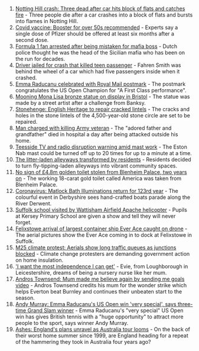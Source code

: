 1. [Notting Hill crash: Three dead after car hits block of flats and catches fire](https://www.bbc.co.uk/news/uk-england-london-58555703?at_medium=RSS&at_campaign=KARANGA) - Three people die after a car crashes into a block of flats and bursts into flames in Notting Hill.
2. [Covid vaccine: Booster for over 50s recommended](https://www.bbc.co.uk/news/health-58550833?at_medium=RSS&at_campaign=KARANGA) - Experts say a single dose of Pfizer should be offered at least six months after a second dose.
3. [Formula 1 fan arrested after being mistaken for mafia boss](https://www.bbc.co.uk/news/uk-england-merseyside-58559255?at_medium=RSS&at_campaign=KARANGA) - Dutch police thought he was the head of the Sicilian mafia who has been on the run for decades.
4. [Driver jailed for crash that killed teen passenger](https://www.bbc.co.uk/news/uk-england-kent-58557717?at_medium=RSS&at_campaign=KARANGA) - Fahren Smith was behind the wheel of a car which had five passengers inside when it crashed.
5. [Emma Raducanu celebrated with Royal Mail postmark](https://www.bbc.co.uk/news/uk-england-london-58559485?at_medium=RSS&at_campaign=KARANGA) - The postmark congratulates the US Open Champion for "A First Class performance".
6. [Mooning Mona Lisa bronze statue on display in Bristol](https://www.bbc.co.uk/news/uk-england-bristol-58552412?at_medium=RSS&at_campaign=KARANGA) - The statue was made by a street artist after a challenge from Banksy.
7. [Stonehenge: English Heritage to repair cracked lintels](https://www.bbc.co.uk/news/uk-england-wiltshire-58547463?at_medium=RSS&at_campaign=KARANGA) - The cracks and holes in the stone lintels of the 4,500-year-old stone circle are set to be repaired.
8. [Man charged with killing Army veteran](https://www.bbc.co.uk/news/uk-england-lancashire-58555723?at_medium=RSS&at_campaign=KARANGA) - The "adored father and grandfather" died in hospital a day after being attacked outside his home.
9. [Teesside TV and radio disruption warning amid mast work](https://www.bbc.co.uk/news/uk-england-tees-58557534?at_medium=RSS&at_campaign=KARANGA) - The Eston Nab mast could be turned off up to 20 times for up to a minute at a time.
10. [The litter-laden alleyways transformed by residents](https://www.bbc.co.uk/news/uk-england-tees-58559600?at_medium=RSS&at_campaign=KARANGA) - Residents decided to turn fly-tipping-laden alleyways into vibrant community spaces.
11. [No sign of £4.8m golden toilet stolen from Blenheim Palace, two years on](https://www.bbc.co.uk/news/uk-england-oxfordshire-58529069?at_medium=RSS&at_campaign=KARANGA) - The working 18-carat gold toilet called America was taken from Blenheim Palace.
12. [Coronavirus: Matlock Bath Illuminations return for 123rd year](https://www.bbc.co.uk/news/uk-england-derbyshire-58552659?at_medium=RSS&at_campaign=KARANGA) - The colourful event in Derbyshire sees hand-crafted boats parade along the River Derwent.
13. [Suffolk school visited by Wattisham Airfield Apache helicopter](https://www.bbc.co.uk/news/uk-england-suffolk-58552257?at_medium=RSS&at_campaign=KARANGA) - Pupils at Kersey Primary School are given a show and tell they will never forget.
14. [Felixstowe arrival of largest container ship Ever Ace caught on drone](https://www.bbc.co.uk/news/uk-england-suffolk-58550645?at_medium=RSS&at_campaign=KARANGA) - The aerial pictures show the Ever Ace coming in to dock at Felixstowe in Suffolk.
15. [M25 climate protest: Aerials show long traffic queues as junctions blocked](https://www.bbc.co.uk/news/uk-58544189?at_medium=RSS&at_campaign=KARANGA) - Climate change protesters are demanding government action on home insulation.
16. ['I want the most independence I can get'](https://www.bbc.co.uk/news/uk-england-leicestershire-58501877?at_medium=RSS&at_campaign=KARANGA) - Evie, from Loughborough in Leicestershire, dreams of being a nursery nurse like her mum.
17. [Andros Townsend: Mum made me believe again by sending me goals video](https://www.bbc.co.uk/sport/football/58552957?at_medium=RSS&at_campaign=KARANGA) - Andros Townsend credits his mum for the wonder strike which helps Everton beat Burnley and continues their unbeaten start to the season.
18. [Andy Murray: Emma Raducanu's US Open win 'very special', says three-time Grand Slam winner](https://www.bbc.co.uk/sport/tennis/58551910?at_medium=RSS&at_campaign=KARANGA) - Emma Raducanu's "very special" US Open win has gives British tennis with a "huge opportunity" to attract more people to the sport, says winner Andy Murray.
19. [Ashes: England's plans unravel as Australia tour looms](https://www.bbc.co.uk/sport/cricket/58544156?at_medium=RSS&at_campaign=KARANGA) - On the back of their worst home summer since 1999, are England heading for a repeat of the hammering they took in Australia four years ago?
